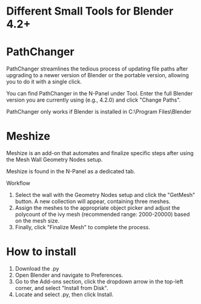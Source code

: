 # Different Small Tools for Blender 4.2+

# PathChanger
PathChanger streamlines the tedious process of updating file paths after upgrading to a newer version of Blender or the portable version, allowing you to do it with a single click.

You can find PathChanger in the N-Panel under Tool.
Enter the full Blender version you are currently using (e.g., 4.2.0) and click "Change Paths".

PathChanger only works if Blender is installed in C:\Program Files\Blender

# Meshize
Meshize is an add-on that automates and finalize specific steps after using the Mesh Wall Geometry Nodes setup.


Meshize is found in the N-Panel as a dedicated tab.

Workflow
1. Select the wall with the Geometry Nodes setup and click the "GetMesh" button. A new collection will appear, containing three meshes.
2. Assign the meshes to the appropriate object picker and adjust the polycount of the ivy mesh (recommended range: 2000-20000) based on the mesh size.
3. Finally, click "Finalize Mesh" to complete the process.

# How to install 

1. Download the .py
2. Open Blender and navigate to Preferences.
3. Go to the Add-ons section, click the dropdown arrow in the top-left corner, and select "Install from Disk".
4. Locate and select .py, then click Install.


